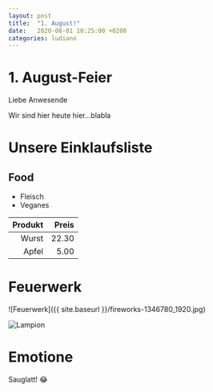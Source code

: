 ```yaml
---
layout: post
title:  "1. August!"
date:   2020-08-01 10:25:00 +0200
categories: ludiano
---
```

# 1. August-Feier
Liebe Anwesende

Wir sind hier heute hier...blabla

# Unsere Einklaufsliste
## Food
* Fleisch
* Veganes

| Produkt | Preis |
|--------:|------:|
| Wurst | 22.30 |
| Apfel | 5.00 |

# Feuerwerk

![Feuerwerk]({{ site.baseurl }}/fireworks-1346780_1920.jpg)


![Lampion](https://cdn.pixabay.com/photo/2017/08/27/16/48/switzerland-2686759_1280.jpg)

# Emotione
Sauglatt! :joy:
